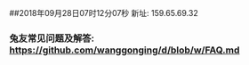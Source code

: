 ##2018年09月28日07时12分07秒 新址: 159.65.69.32
### 兔友常见问题及解答: https://github.com/wanggonging/d/blob/w/FAQ.md
